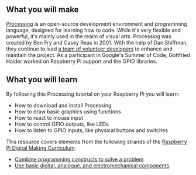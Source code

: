 ## What you will make
[Processing](https://processing.org/) is an open-source development environment and programming language, designed for learning how to code. While it's very flexible and powerful, it's mainly used in the realm of visual arts. Processing was created by Ben Fry and Casey Reas in 2001. With the help of Dan Shiffman, they continue to lead [a team of volunteer developers](https://processing.org/people/) to enhance and maintain the project. As a participant in Google's Summer of Code, Gottfried Haider worked on Raspberry Pi support and the GPIO libraries.

## What you will learn
By following this Processing tutorial on your Raspberry Pi you will learn:
- How to download and install Processing
- How to draw basic graphics using functions
- How to react to mouse input
- How to control GPIO outputs, like LEDs
- How to listen to GPIO inputs, like physical buttons and switches

This resource covers elements from the following strands of the [Raspberry Pi Digital Making Curriculum](https://www.raspberrypi.org/curriculum/):

- [Combine programming constructs to solve a problem](https://www.raspberrypi.org/curriculum/programming/builder)
- [Use basic digital, analogue, and electromechanical components](https://www.raspberrypi.org/curriculum/physical-computing/creator)

